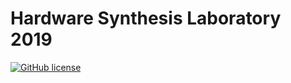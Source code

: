 # Hardware Synthesis Laboratory 2019

[![GitHub license](https://img.shields.io/badge/license-MIT-blue.svg)](https://raw.githubusercontent.com/tongplw/HW-Syn-Lab-for-saving-my-works/master/LICENSE)
